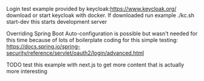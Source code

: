 Login test example provided by keycloak:https://www.keycloak.org/
download or start keycloak with docker. If downloaded run example ./kc.sh start-dev
this starts development server

Overriding Spring Boot Auto-configuration is possible but wasn't needed for this time because of lots of boilerplate coding for this simple testing:
https://docs.spring.io/spring-security/reference/servlet/oauth2/login/advanced.html


TODO test this example with next.js to get more content that is actually more interesting